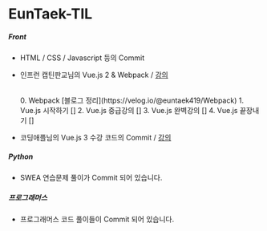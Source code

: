 # EunTaek-TIL

##### Front <br/>
- HTML / CSS / Javascript 등의 Commit
- 인프런 캡틴판교님의 Vue.js 2 & Webpack / [강의](https://www.inflearn.com/roadmaps/3)

  <br/>
  0. Webpack [블로그 정리](https://velog.io/@euntaek419/Webpack)
  1. Vue.js 시작하기 []
  2. Vue.js 중급강의 []
  3. Vue.js 완벽강의 []
  4. Vue.js 끝장내기 []

- 코딩애플님의 Vue.js 3 수강 코드의 Commit / [강의](https://codingapple.com/course/vue-js/) <br/>

##### Python <br/>
- SWEA 연습문제 풀이가 Commit 되어 있습니다.

##### 프로그래머스 <br/>
- 프로그래머스 코드 풀이들이 Commit 되어 있습니다.
